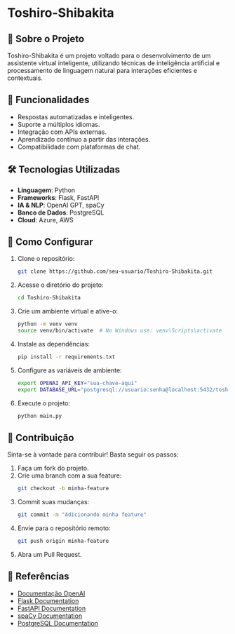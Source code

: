 # Toshiro-Shibakita

## 📌 Sobre o Projeto
Toshiro-Shibakita é um projeto voltado para o desenvolvimento de um assistente virtual inteligente, utilizando técnicas de inteligência artificial e processamento de linguagem natural para interações eficientes e contextuais.

## 🚀 Funcionalidades
- Respostas automatizadas e inteligentes.
- Suporte a múltiplos idiomas.
- Integração com APIs externas.
- Aprendizado contínuo a partir das interações.
- Compatibilidade com plataformas de chat.

## 🛠️ Tecnologias Utilizadas
- **Linguagem**: Python
- **Frameworks**: Flask, FastAPI
- **IA & NLP**: OpenAI GPT, spaCy
- **Banco de Dados**: PostgreSQL
- **Cloud**: Azure, AWS

## 📌 Como Configurar
1. Clone o repositório:
   ```sh
   git clone https://github.com/seu-usuario/Toshiro-Shibakita.git
   ```
2. Acesse o diretório do projeto:
   ```sh
   cd Toshiro-Shibakita
   ```
3. Crie um ambiente virtual e ative-o:
   ```sh
   python -m venv venv
   source venv/bin/activate  # No Windows use: venv\Scripts\activate
   ```
4. Instale as dependências:
   ```sh
   pip install -r requirements.txt
   ```
5. Configure as variáveis de ambiente:
   ```sh
   export OPENAI_API_KEY="sua-chave-aqui"
   export DATABASE_URL="postgresql://usuario:senha@localhost:5432/toshiro_db"
   ```
6. Execute o projeto:
   ```sh
   python main.py
   ```

## 🤝 Contribuição
Sinta-se à vontade para contribuir! Basta seguir os passos:
1. Faça um fork do projeto.
2. Crie uma branch com a sua feature:
   ```sh
   git checkout -b minha-feature
   ```
3. Commit suas mudanças:
   ```sh
   git commit -m "Adicionando minha feature"
   ```
4. Envie para o repositório remoto:
   ```sh
   git push origin minha-feature
   ```
5. Abra um Pull Request.

## 📖 Referências
- [Documentação OpenAI](https://beta.openai.com/docs/)
- [Flask Documentation](https://flask.palletsprojects.com/)
- [FastAPI Documentation](https://fastapi.tiangolo.com/)
- [spaCy Documentation](https://spacy.io/)
- [PostgreSQL Documentation](https://www.postgresql.org/docs/)

